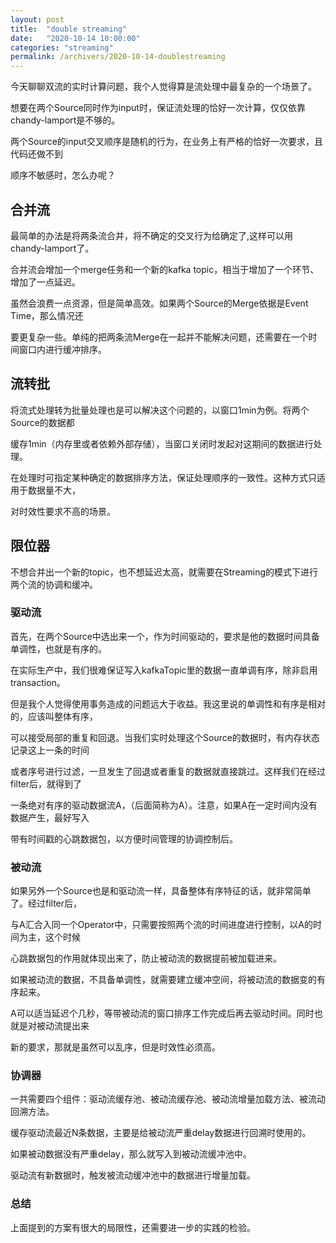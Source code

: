```yaml
---
layout: post
title:  "double streaming"
date:   "2020-10-14 10:00:00"
categories: "streaming"
permalink: /archivers/2020-10-14-doublestreaming
---
```



今天聊聊双流的实时计算问题，我个人觉得算是流处理中最复杂的一个场景了。

想要在两个Source同时作为input时，保证流处理的恰好一次计算，仅仅依靠chandy-lamport是不够的。

两个Source的input交叉顺序是随机的行为，在业务上有严格的恰好一次要求，且代码还做不到

顺序不敏感时，怎么办呢？


## 合并流

最简单的办法是将两条流合并，将不确定的交叉行为给确定了,这样可以用chandy-lamport了。

合并流会增加一个merge任务和一个新的kafka topic，相当于增加了一个环节、增加了一点延迟。

虽然会浪费一点资源，但是简单高效。如果两个Source的Merge依据是Event Time，那么情况还

要更复杂一些。单纯的把两条流Merge在一起并不能解决问题，还需要在一个时间窗口内进行缓冲排序。


## 流转批

将流式处理转为批量处理也是可以解决这个问题的，以窗口1min为例。将两个Source的数据都

缓存1min（内存里或者依赖外部存储），当窗口关闭时发起对这期间的数据进行处理。

在处理时可指定某种确定的数据排序方法，保证处理顺序的一致性。这种方式只适用于数据量不大，

对时效性要求不高的场景。


## 限位器

不想合并出一个新的topic，也不想延迟太高，就需要在Streaming的模式下进行两个流的协调和缓冲。


### 驱动流

首先，在两个Source中选出来一个，作为时间驱动的，要求是他的数据时间具备单调性，也就是有序的。

在实际生产中，我们很难保证写入kafkaTopic里的数据一直单调有序，除非启用transaction。

但是我个人觉得使用事务造成的问题远大于收益。我这里说的单调性和有序是相对的，应该叫整体有序，

可以接受局部的重复和回退。当我们实时处理这个Source的数据时，有内存状态记录这上一条的时间

或者序号进行过滤，一旦发生了回退或者重复的数据就直接跳过。这样我们在经过filter后，就得到了

一条绝对有序的驱动数据流A，（后面简称为A）。注意，如果A在一定时间内没有数据产生，最好写入

带有时间戳的心跳数据包，以方便时间管理的协调控制后。


### 被动流

如果另外一个Source也是和驱动流一样，具备整体有序特征的话，就非常简单了。经过filter后，

与A汇合入同一个Operator中，只需要按照两个流的时间进度进行控制，以A的时间为主，这个时候

心跳数据包的作用就体现出来了，防止被动流的数据提前被加载进来。

如果被动流的数据，不具备单调性，就需要建立缓冲空间，将被动流的数据变的有序起来。

A可以适当延迟个几秒，等带被动流的窗口排序工作完成后再去驱动时间。同时也就是对被动流提出来

新的要求，那就是虽然可以乱序，但是时效性必须高。


### 协调器

一共需要四个组件：驱动流缓存池、被动流缓存池、被动流增量加载方法、被流动回溯方法。

缓存驱动流最近N条数据，主要是给被动流严重delay数据进行回溯时使用的。

如果被动数据没有严重delay，那么就写入到被动流缓冲池中。

驱动流有新数据时，触发被流动缓冲池中的数据进行增量加载。


### 总结

上面提到的方案有很大的局限性，还需要进一步的实践的检验。